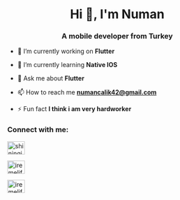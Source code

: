 <h1 align="center">Hi 👋, I'm Numan</h1>
<h3 align="center">A mobile developer from Turkey</h3>

- 🔭 I’m currently working on **Flutter**

- 🌱 I’m currently learning **Native IOS**

- 💬 Ask me about **Flutter**

- 📫 How to reach me **numancalik42@gmail.com**

- ⚡ Fun fact **I think i am very hardworker**



<h3 align="left">Connect with me:</h3>
<p align="left">
<a href="https://twitter.com/nmnclk" target="blank"><img align="center" src="https://raw.githubusercontent.com/rahuldkjain/github-profile-readme-generator/master/src/images/icons/Social/twitter.svg" alt="shiningiros" height="30" width="40" /></a>
  
<a href="https://linkedin.com/in/nmnclk" target="blank"><img align="center" src="https://raw.githubusercontent.com/rahuldkjain/github-profile-readme-generator/master/src/images/icons/Social/linked-in-alt.svg" alt="iremelifaydogdu" height="30" width="40" /></a>
  
<a href="https://instagram.com/numancalik" target="blank"><img align="center" src="https://raw.githubusercontent.com/rahuldkjain/github-profile-readme-generator/master/src/images/icons/Social/instagram.svg" alt="iremelifaydogdu1" height="30" width="40" /></a>
  
